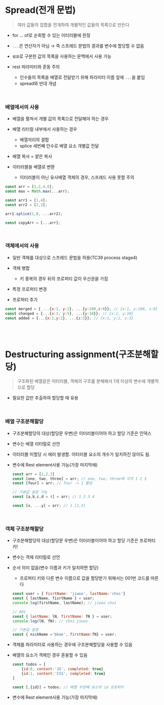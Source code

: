 # Spread(전개 문법)

>여러 값들의 집합을 전개하여 개별적인 값들의 목록으로 만든다

- for … of로 순회할 수 있는 이터러블에 한정

- `...`은 연산자가 아님 → 즉 스프레드 문법의 결과를 변수에 할당할 수 없음

- `쉼표`로 구분한 값의 목록을 사용하는 문맥에서 사용 가능

- rest 파라미터와 혼동 주의
    - 인수들의 목록을 배열로 전달받기 위해 파라미터 이름 앞에 `...`을 붙임
    - spread와 반대 개념

</br>

### 배열에서의 사용

- 배열을 펼쳐서 개별 값의 목록으로 전달해야 하는 경우

- 배열 리터럴 내부에서 사용하는 경우
    - 배열끼리의 결합
    - splice 세번째 인수로 배열 요소 개별값 전달

- 배열 복사 = 얕은 복사

- 이터러블을 배열로 변환
    - 이터러블이 아닌 유사배열 객체의 경우, 스프레드 사용 못함 주의

```jsx
const arr = [1,2,4,6];
const max = Math.max(...arr);

const arr1 = [1,4];
const arr2 = [2,3];

arr1.splice(1,0, ...arr2);

const copyArr = [...arr];

```

</br>

### 객체에서의 사용

- 일반 객체를 대상으로 스프레드 문법을 허용(TC39 process stage4)

- 객체 병합
    - 키 중복의 경우 뒤의 프로퍼티 값이 우선권을 가짐

- 특정 프로퍼티 변경

- 프로퍼티 추가

```jsx
const merged = { ...{x:1, y:2}, ...{y:100,z:0}}; // {x:1, y:100, z:0}
const changed = {...{x:1, y:5}, ...{y:10}}; // {x:1, y:10}
const added = {...{x:1,y:2}, ...{z:3}}; // {x:1, y:2, z:3}
```

</br></br>

# Destructuring assignment(구조분해할당)

>구조화된 배열같은 이터러블, 객체의 구조를 분해해서 1개 이상의 변수에 개별적으로 할당

- 필요한 값만 추출하여 할당할 때 유용

</br>

### 배열 구조분해할당

- 구조분해할당의 대상(할당문 우변)은 이터러블이어야 하고 할당 기준은 인덱스
- 변수는 배열 리터럴로 선언
- 이터러블 미할당 시 에러 발생함. 이터러블 요소의 개수가 일치하진 않아도 됨.
- 변수에 Rest element사용 가능(가장 마지막에)
    
    ```jsx
    const arr = [1,2,3]
    const [one, two, three] = arr; // one, two, three에 각각 1 2 3 
    const [four] = arr; // four -> 1 할당
    
    // 기본값 설정 가능
    const [a,b,c,d = 4] = arr; // 1 2 3 4
    
    const [x, ...y] = arr; // 1 [2,3]
    ```
    
</br>

### 객체 구조분해할당

- 구조분해할당의 대상(할당문 우변)은 이터러블이어야 하고 할당 기준은 프로퍼티 키!
- 변수는 객체 리터럴로 선언
- 순서 의미 없음(변수 이름과 키가 일치하면 할당)
    - 프로퍼티 키와 다른 변수 이름으로 값을 할당받기 위해서는 001번 코드를 따른다
    
    ```jsx
    const user = { fisrtName: 'jiwoo', lastName:'choi'}
    const { lastName, fisrtName } = user;
    console.log(firstName, lastName); // jiwoo choi
    
    // 001
    const { lastName: lN, firstName: fN } = user;
    console.log(lN, fN); // choi jiwoo
    
    // 기본값 설정
    const { nickName ='bbae', firstName:fN} = user; 
    
    ```
    
- 객체를 파라미터로 사용하는 경우에 구조분해할당을 사용할 수 있음
- 배열의 요소가 객체인 경우 혼용할 수 있음
    
    ```jsx
    const todos = [
    	{id:0, content:'JS', completed: true}
    	{id:1, content:'CSS', completed: true}
    ]
    
    const [,{id}] = todos; // 배열 두번째 요소의 id 프로퍼티
    ```
    
- 변수에 Rest element사용 가능(가장 마지막에)
